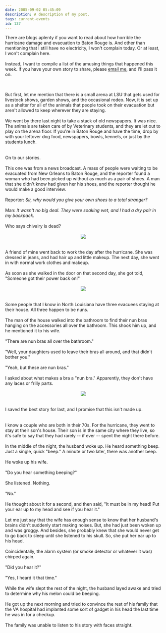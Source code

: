 ```yaml
---
date: 2005-09-02 05:45:09
description: A description of my post.
tags: current-events
id: 137
---
```

There are blogs aplenty if you want to read about how horrible the hurricane damage and evacuation to Baton Rouge is.  And other than mentioning that I still have no electricity, I won't complain today.  Or at least, I won't complain here.<br />
<br />
Instead, I want to compile a list of the amusing things that happened this week.  If you have your own story to share, please <a href="mailto:bens@theskinnyonbenny.com">email me</a>, and I'll pass it on.
<!--more--><br /><br />But first, let me mention that there is a small arena at LSU that gets used for livestock shows, garden shows, and the occasional rodeo.  Now, it is set up as a shelter for all of the animals that people took on their evacuation but aren't allowed to keep wherever they are staying.<br />
<br />
We went by there last night to take a stack of old newspapers.  It was nice.  The animals are taken care of by Veterinary students, and they are let out to play on the arena floor.  If you're in Baton Rouge and have the time, drop by with your leftover dog food, newspapers, bowls, kennels, or just by the students lunch.<br />
<br />
<br />
On to our stories.<br />
<br />
This one was from a news broadcast.  A mass of people were waiting to be evacuated from New Orleans to Baton Rouge, and the reporter found a woman who had been picked up without as much as a pair of shoes.  A man that she didn't know had given her his shoes, and the reporter thought he would make a good interview.<br />
<br />
Reporter:  <i>Sir, why would you give your own shoes to a total stranger?</i><br />
<br />
Man:  <i>It wasn't no big deal.  They were soaking wet, and I had a dry pair in my backpack.</i><br />
<br />
Who says chivalry is dead?<br />
<br />
<center><img src="/img/greenline.gif"/></center><br />
<br />
A friend of mine went back to work the day after the hurricane.  She was dressed in jeans, and had hair up and little makeup.  The next day, she went in with normal work clothes and makeup.<br />
<br />
As soon as she walked in the door on that second day, she got told, "Someone got their power back on!"<br />
<br />
<center><img src="/img/greenline.gif"/></center><br />
<br />
Some people that I know in North Louisiana have three evacuees staying at their house.  All three happen to be nuns.<br />
<br />
The man of the house walked into the bathroom to find their nun bras hanging on the accessories all over the bathroom.  This shook him up, and he mentioned it to his wife.<br />
<br />
"There are nun bras all over the bathroom."<br />
<br />
"Well, your daughters used to leave their bras all around, and that didn't bother you."<br />
<br />
"Yeah, but these are nun bras."<br />
<br />
I asked about what makes a bra a "nun bra."  Apparently, they don't have any laces or frilly parts.<br />
<br />
<center><img src="/img/greenline.gif"/></center><br />
<br />
I saved the best story for last, and I promise that this isn't made up.<br />
<br />
<br />
I know a couple who are both in their 70s.  For the hurricane, they went to stay at their son's house.  Their son is in the same city where they live, so it's safe to say that they had rarely -- if ever -- spent the night there before.<br />
<br />
In the middle of the night, the husband woke up.  He heard something beep.  Just a single, quick "beep."  A minute or two later, there was another beep.<br />
<br />
He woke up his wife.<br />
<br />
"Do you hear something beeping?"<br />
<br />
She listened.  Nothing.<br />
<br />
"No."<br />
<br />
He thought about it for a second, and then said, "It must be in my head!  Put your ear up to my head and see if you hear it."<br />
<br />
Let me just say that the wife has enough sense to know that her husband's brains didn't suddenly start making noises.  But, she had just been woken up and was groggy.  And besides, she probably knew that she would never get to go back to sleep until she listened to his skull.  So, she put her ear up to his head.<br />
<br />
Coincidentally, the alarm system (or smoke detector or whatever it was) chirped again.<br />
<br />
"Did you hear it?"<br />
<br />
"Yes, I heard it that time."<br />
<br />
While the wife slept the rest of the night, the husband layed awake and tried to determine why his melon could be beeping.<br />
<br />
He got up the next morning and tried to convince the rest of his family that the VA hospital had implanted some sort of gadget in his head the last time he was in for a checkup.<br />
<br />
The family was unable to listen to his story with faces straight.
